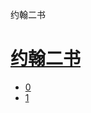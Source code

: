 ﻿




 约翰二书



[](bible/../)
=============

[约翰二书](bible/index.md)
=================


* [0](bible/2JN00.md)
* [1](bible/2JN01.md)

